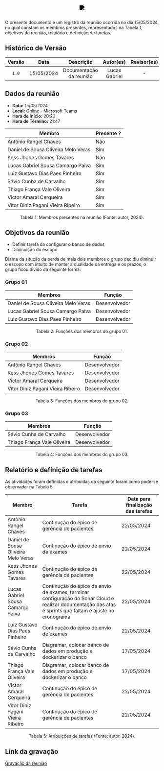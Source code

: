 <br/>
<div style="display: flex; flex-direction: column; justify-content: center; align-items:center;">
    <img src="https://dansousamelo.github.io/RQ_ISP/assets/backlog/BACKLOG-ICON.png" style="filter: brightness(0%);" />
</div>
<br/>
<p align="flex-direction: column; justify">
O presente documento é um registro da reunião ocorrida no dia 15/05/2024, no qual constam os membros presentes,
representados na Tabela 1, objetivos da reunião, relatório e definição de tarefas.</p>

## Histórico de Versão

| Versão |    Data    |        Descrição        |   Autor(es)   | Revisor(es) |
| :----: | :--------: | :---------------------: | :-----------: | :---------: |
| `1.0`  | 15/05/2024 | Documentação da reunião | Lucas Gabriel |      -      |

## Dados da reunião

- **Data:** 15/05/2024
- **Local:** Online - Microsoft Teams
- **Hora de Início:** 20:23
- **Hora de Término:** 21:47

| Membro                              | Presente ? |
| ----------------------------------- | ---------- |
| Antônio Rangel Chaves               | Não        |
| Daniel de Sousa Oliveira Melo Veras | Sim        |
| Kess Jhones Gomes Tavares           | Não        |
| Lucas Gabriel Sousa Camargo Paiva   | Sim        |
| Luiz Gustavo Dias Paes Pinheiro     | Sim        |
| Sávio Cunha de Carvalho             | Sim        |
| Thiago França Vale Oliveira         | Sim        |
| Victor Amaral Cerqueira             | Sim        |
| Vítor Diniz Pagani Vieira Ribeiro   | Sim        |

<div style="text-align: center">
<p> Tabela 1: Membros presentes na reunião (Fonte: autor, 2024). </p>
</div>

## Objetivos da reunião

- Definir tarefa da configurar o banco de dados
- Diminuição do escopo

Diante da situção da perda de mais dois membros o grupo decidiu diminuir o escopo com intuito de manter a qualidade da entrega e os prazos, o grupo ficou divido da seguinte forma:

### Grupo 01

| Membros                             | Função        |
| ----------------------------------- | ------------- |
| Daniel de Sousa Oliveira Melo Veras | Desenvolvedor |
| Lucas Gabriel Sousa Camargo Paiva   | Desenvolvedor |
| Luiz Gustavo Dias Paes Pinheiro     | Desenvolvedor |

<div style="text-align: center">
<p> Tabela 2: Funções dos membros do grupo 01. </p>
</div>

### Grupo 02

| Membros                           | Função        |
| --------------------------------- | ------------- |
| Antônio Rangel Chaves             | Desenvolvedor |
| Kess Jhones Gomes Tavares         | Desenvolvedor |
| Victor Amaral Cerqueira           | Desenvolvedor |
| Vítor Diniz Pagani Vieira Ribeiro | Desenvolvedor |

<div style="text-align: center">
<p> Tabela 3: Funções dos membros do grupo 02. </p>
</div>

### Grupo 03

| Membros                     | Função        |
| --------------------------- | ------------- |
| Sávio Cunha de Carvalho     | Desenvolvedor |
| Thiago França Vale Oliveira | Desenvolvedor |

<div style="text-align: center">
<p> Tabela 4: Funções dos membros do grupo 03. </p>
</div>

## Relatório e definição de tarefas

As atividades foram definidas e atribuidas da seguinte foram como pode-se observadar na Tabela 5.

| Membro                              | Tarefa                                                                                                                                                    | Data para finalização das tarefas |
| ----------------------------------- | --------------------------------------------------------------------------------------------------------------------------------------------------------- | --------------------------------- |
| Antônio Rangel Chaves               | Continução do épico de gerência de pacientes                                                                                                              | 22/05/2024                        |
| Daniel de Sousa Oliveira Melo Veras | Continução do épico de envio de exames                                                                                                                    | 22/05/2024                        |
| Kess Jhones Gomes Tavares           | Continução do épico de gerência de pacientes                                                                                                              | 22/05/2024                        |
| Lucas Gabriel Sousa Camargo Paiva   | Continução do épico de envio de exames, terminar configuração do Sonar Cloud e realizar documentação das atas e sprints que faltam e ajuste no cronograma | 22/05/2024                        |
| Luiz Gustavo Dias Paes Pinheiro     | Continução do épico de envio de exames                                                                                                                    | 22/05/2024                        |
| Sávio Cunha de Carvalho             | Diagramar, colocar banco de dados em produção e dockerizar o banco                                                                                        | 17/05/2024                        |
| Thiago França Vale Oliveira         | Diagramar, colocar banco de dados em produção e dockerizar o banco                                                                                        | 17/05/2024                        |
| Victor Amaral Cerqueira             | Continução do épico de gerência de pacientes                                                                                                              | 22/05/2024                        |
| Vítor Diniz Pagani Vieira Ribeiro   | Continução do épico de gerência de pacientes                                                                                                              | 22/05/2024                        |
<div style="text-align: center">
<p> Tabela 5: Atribuições de tarefas (Fonte: autor, 2024). </p>
</div>

## Link da gravação

[Gravação da reunião](https://youtu.be/RmLJPpnRLUM)